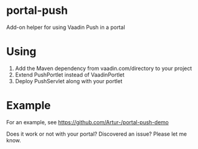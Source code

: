 # portal-push
Add-on helper for using Vaadin Push in a portal

# Using
1. Add the Maven dependency from vaadin.com/directory to your project
2. Extend PushPortlet instead of VaadinPortlet
3. Deploy PushServlet along with your portlet

# Example
For an example, see https://github.com/Artur-/portal-push-demo

Does it work or not with your portal? Discovered an issue? Please let me know.
